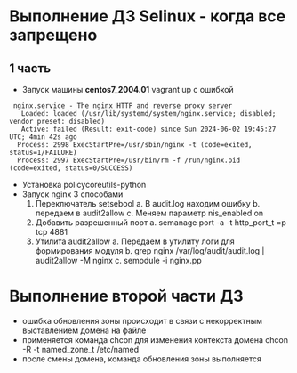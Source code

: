 # Выполнение ДЗ Selinux - когда все запрещено
## 1 часть
- Запуск машины **centos7_2004.01** vagrant up с ошибкой
```
 nginx.service - The nginx HTTP and reverse proxy server
   Loaded: loaded (/usr/lib/systemd/system/nginx.service; disabled; vendor preset: disabled)
   Active: failed (Result: exit-code) since Sun 2024-06-02 19:45:27 UTC; 4min 42s ago
  Process: 2998 ExecStartPre=/usr/sbin/nginx -t (code=exited, status=1/FAILURE)
  Process: 2997 ExecStartPre=/usr/bin/rm -f /run/nginx.pid (code=exited, status=0/SUCCESS)

```
- Установка policycoreutils-python
- Запуск nginx 3 способами
	1. Переключатель setsebool
		a. В audit.log находим ошибку
		b. передаем в audit2allow
		c. Меняем параметр nis_enabled on
	2. Добавить разрешенный порт
		а. semanage port -a -t http_port_t =p tcp 4881
	3. Утилита audit2allow
		a. Передаем в утилиту логи для формирования модуля
		b. grep nginx /var/log/audit/audit.log | audit2allow -M nginx
		c. semodule -i nginx.pp
# Выполнение второй части ДЗ

- ошибка обновления зоны происходит в связи с некорректным выставлением домена на файле
- применяется команда chcon для изменения контекста домена chcon -R -t named_zone_t /etc/named
- после смены домена, команда обновления зоны выполняется 


